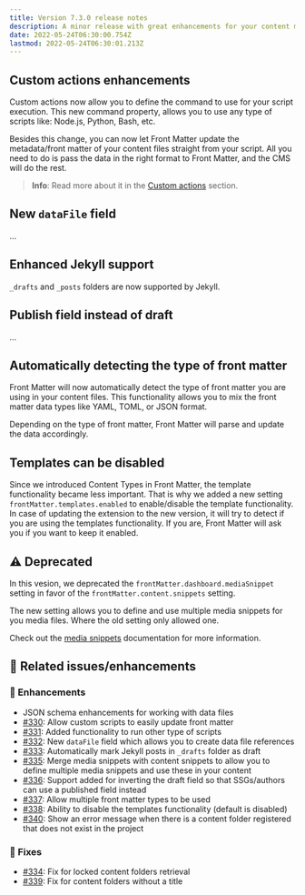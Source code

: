 ```yaml
---
title: Version 7.3.0 release notes
description: A minor release with great enhancements for your content management experience.
date: 2022-05-24T06:30:00.754Z
lastmod: 2022-05-24T06:30:01.213Z
---
```


## Custom actions enhancements

Custom actions now allow you to define the command to use for your script execution. This new command property, allows you to use any type of scripts like: Node.js, Python, Bash, etc.

Besides this change, you can now let Front Matter update the metadata/front matter of your content files straight from your script. All you need to do is pass the data in the right format to Front Matter, and the CMS will do the rest.

> **Info**: Read more about it in the [Custom actions](/docs/custom-actions) section.

## New `dataFile` field

...

## Enhanced Jekyll support

`_drafts` and `_posts` folders are now supported by Jekyll.

## Publish field instead of draft

...

## Automatically detecting the type of front matter

Front Matter will now automatically detect the type of front matter you are using in your content files. This functionality allows you to mix the front matter data types like YAML, TOML, or JSON format.

Depending on the type of front matter, Front Matter will parse and update the data accordingly.

## Templates can be disabled

Since we introduced Content Types in Front Matter, the template functionality became less important. That is why we added a new setting `frontMatter.templates.enabled` to enable/disable the template functionality. In case of updating the extension to the new version, it will try to detect if you are using the templates functionality. If you are, Front Matter will ask you if you want to keep it enabled.

## ⚠️ Deprecated

In this vesion, we deprecated the `frontMatter.dashboard.mediaSnippet` setting in favor of the `frontMatter.content.snippets` setting. 

The new setting allows you to define and use multiple media snippets for you media files. Where the old setting only allowed one.

Check out the [media snippets](/docs/snippets#media-snippets) documentation for more information.

## 🔗 Related issues/enhancements

### 🎨 Enhancements

- JSON schema enhancements for working with data files
- [#330](https://github.com/estruyf/vscode-front-matter/issues/330): Allow custom scripts to easily update front matter
- [#331](https://github.com/estruyf/vscode-front-matter/issues/331): Added functionality to run other type of scripts
- [#332](https://github.com/estruyf/vscode-front-matter/issues/332): New `dataFile` field which allows you to create data file references
- [#333](https://github.com/estruyf/vscode-front-matter/issues/333): Automatically mark Jekyll posts in `_drafts` folder as draft
- [#335](https://github.com/estruyf/vscode-front-matter/issues/335): Merge media snippets with content snippets to allow you to define multiple media snippets and use these in your content
- [#336](https://github.com/estruyf/vscode-front-matter/issues/336): Support added for inverting the draft field so that SSGs/authors can use a published field instead
- [#337](https://github.com/estruyf/vscode-front-matter/issues/337): Allow multiple front matter types to be used
- [#338](https://github.com/estruyf/vscode-front-matter/issues/338): Ability to disable the templates functionality (default is disabled)
- [#340](https://github.com/estruyf/vscode-front-matter/issues/340): Show an error message when there is a content folder registered that does not exist in the project

### 🐞 Fixes

- [#334](https://github.com/estruyf/vscode-front-matter/issues/334): Fix for locked content folders retrieval
- [#339](https://github.com/estruyf/vscode-front-matter/issues/339): Fix for content folders without a title